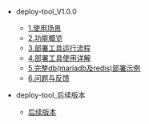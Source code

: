 * deploy-tool_V1.0.0
  * [1.使用场景](/v1.0.0/1-usage-scenario)
  * [2.功能概览](v1.0.0/2-function)
  * [3.部署工具运行流程](/v1.0.0/3-run-proc)
  * [4.部署工具使用详解](/v1.0.0/4-usage-detail)
  * [5.完整db(mariadb及redis)部署示例](/v1.0.0/5-deployment)
  * [6.问题与反馈](/v1.0.0/6-feedback)

* deploy-tool_后续版本
  * [后续版本](continue)